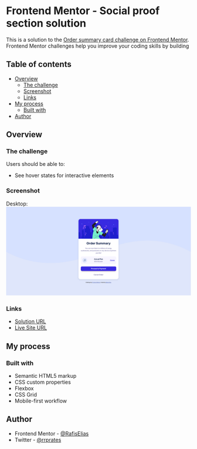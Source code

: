 # Frontend Mentor - Social proof section solution

This is a solution to the [Order summary card challenge on Frontend Mentor](https://www.frontendmentor.io/challenges/order-summary-component-QlPmajDUj). Frontend Mentor challenges help you improve your coding skills by building 

## Table of contents

- [Overview](#overview)
  - [The challenge](#the-challenge)
  - [Screenshot](#screenshot)
  - [Links](#links)
- [My process](#my-process)
  - [Built with](#built-with)
- [Author](#author)

## Overview

### The challenge

Users should be able to:

- See hover states for interactive elements

### Screenshot
Desktop:
![Desktop](./images/screenshot.png)

<!-- mobile:
![Mobile](./images/screenshot.png) -->

### Links

- [Solution URL](https://github.com/RafisElias/order-summary-card)
- [Live Site URL](https://inspiring-khapse-2f90ee.netlify.app)

## My process

### Built with

- Semantic HTML5 markup
- CSS custom properties
- Flexbox
- CSS Grid
- Mobile-first workflow

## Author

- Frontend Mentor - [@RafisElias](RafisElias)
- Twitter - [@rrprates](https://twitter.com/rrprates)
